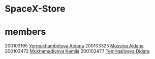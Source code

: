 # SpaceX-Store
# members
200103195 [Yermukhambetova Aidana](https://github.com/Aidanaa22)
200103325 [Mussina Aidana](https://github.com/AidanaMussina)
200103472 [Mukhamadiyeva Kamila](https://github.com/diidara)
200103477 [Temirgaliyeva Didara](https://github.com/kamilamukhamadiyeva)
